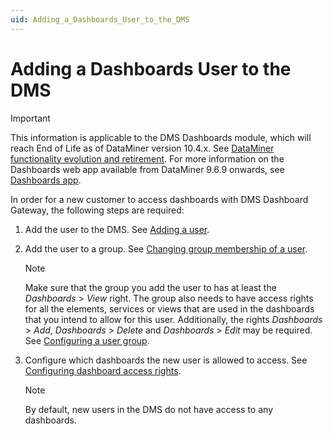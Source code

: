```yaml
---
uid: Adding_a_Dashboards_User_to_the_DMS
---
```


# Adding a Dashboards User to the DMS

> [!IMPORTANT]
> This information is applicable to the DMS Dashboards module, which will reach End of Life as of DataMiner version 10.4.x. See [DataMiner functionality evolution and retirement](xref:Software_support_life_cycles#dataminer-functionality-evolution-and-retirement). For more information on the Dashboards web app available from DataMiner 9.6.9 onwards, see [Dashboards app](xref:newR_D).

In order for a new customer to access dashboards with DMS Dashboard Gateway, the following steps are required:

1. Add the user to the DMS. See [Adding a user](xref:Adding_a_user).

2. Add the user to a group. See [Changing group membership of a user](xref:Changing_group_membership_of_a_user).

    > [!NOTE]
    > Make sure that the group you add the user to has at least the *Dashboards* > *View* right. The group also needs to have access rights for all the elements, services or views that are used in the dashboards that you intend to allow for this user. Additionally, the rights *Dashboards* > *Add*, *Dashboards* > *Delete* and *Dashboards* > *Edit* may be required. See [Configuring a user group](xref:Configuring_a_user_group).

3. Configure which dashboards the new user is allowed to access. See [Configuring dashboard access rights](xref:Configuring_dashboard_access_rights).

    > [!NOTE]
    > By default, new users in the DMS do not have access to any dashboards.
    >
